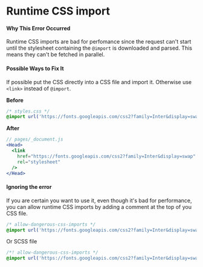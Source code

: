 # Runtime CSS import

#### Why This Error Occurred

Runtime CSS imports are bad for perfomance since the request can't start until the stylesheet containing the `@import` is downloaded and parsed. This means they can't be fetched in parallel.

#### Possible Ways to Fix It

If possible put the CSS directly into a CSS file and import it. Otherwise use `<link>` instead of `@import`.

**Before**

```css
/* styles.css */
@import url('https://fonts.googleapis.com/css2?family=Inter&display=swap');
```

**After**

```jsx
// pages/_document.js
<Head>
  <link
    href="https://fonts.googleapis.com/css2?family=Inter&display=swap"
    rel="stylesheet"
  />
</Head>
```

#### Ignoring the error

If you are certain you want to use it, even though it's bad for performance, you can allow runtime CSS imports by adding a comment at the top of you CSS file.

```css
/* allow-dangerous-css-imports */
@import url('https://fonts.googleapis.com/css2?family=Inter&display=swap');
```

Or SCSS file

```scss
/*! allow-dangerous-css-imports */
@import url('https://fonts.googleapis.com/css2?family=Inter&display=swap');
```
